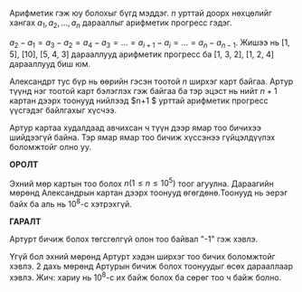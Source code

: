 Арифметик гэж юу болохыг бүгд мэддэг. $n$ урттай   доорх нөхцөлийг хангах $a_1, a_2, ..., a_n$ дарааллыг арифметик прогресс гэдэг.

$a_2 - a_1 = a_3 - a_2 = a_4 - a_3 = ... = a_{i + 1} - a_i = ... = a_n - a_{n - 1}.$
Жишээ нь [1, 5], [10], [5, 4, 3] дарааллууд арифметик прогресс ба  [1, 3, 2], [1, 2, 4] дарааллууд биш юм.

Александрт тус бүр нь өөрийн гэсэн тоотой $n$ ширхэг карт байгаа. Артур түүнд нэг тоотой карт бэлэглэх гэж байгаа ба тэр эцэст нь нийт $n+1$ картан дээрх тоонууд нийлээд $n+1 $ урттай арифметик прогресс үүсгэдэг байлгахыг хүсчээ.

Артур картаа худалдаад авчихсан ч түүн дээр ямар тоо бичихээ шийдээгүй байна. Тэр ямар ямар тоо бичиж хүссэнээ гүйцэлдүүлэх боломжтойг олно уу.

**ОРОЛТ**

Эхний мөр картын тоо болох $n (1\le n\le 10^5)$ тоог агуулна. Дараагийн мөрөнд Александрын картан дээрх тоонууд өгөгдөнө.Тоонууд нь эерэг байх ба аль нь $10^8$-с хэтрэхгүй.

**ГАРАЛТ**

Артурт бичиж болох төгсгөлгүй олон тоо байвал  "-1" гэж хэвлэ.

Үгүй бол эхний мөрөнд Артурт хэдэн ширхэг тоо бичих боломжтойг хэвлэ. 2 дахь мөрөнд Артурын бичиж болох тоонуудыг өсөх дарааллаар хэвлэ. Жич: хариу нь $10^8$-с их байж болох ба сөрөг тоо ч байж болно.
